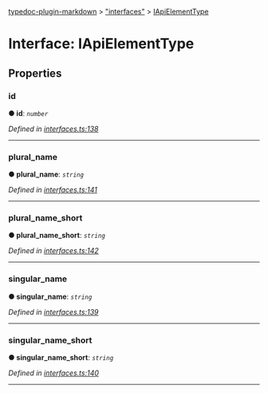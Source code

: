 [typedoc-plugin-markdown](../README.md) > ["interfaces"](../modules/_interfaces_.md) > [IApiElementType](../interfaces/_interfaces_.iapielementtype.md)



# Interface: IApiElementType


## Properties
<a id="id"></a>

###  id

**●  id**:  *`number`* 

*Defined in [interfaces.ts:138](https://github.com/tgreyjs/typedoc-plugin-markdown/blob/master/tests/src/interfaces.ts#L138)*





___

<a id="plural_name"></a>

###  plural_name

**●  plural_name**:  *`string`* 

*Defined in [interfaces.ts:141](https://github.com/tgreyjs/typedoc-plugin-markdown/blob/master/tests/src/interfaces.ts#L141)*





___

<a id="plural_name_short"></a>

###  plural_name_short

**●  plural_name_short**:  *`string`* 

*Defined in [interfaces.ts:142](https://github.com/tgreyjs/typedoc-plugin-markdown/blob/master/tests/src/interfaces.ts#L142)*





___

<a id="singular_name"></a>

###  singular_name

**●  singular_name**:  *`string`* 

*Defined in [interfaces.ts:139](https://github.com/tgreyjs/typedoc-plugin-markdown/blob/master/tests/src/interfaces.ts#L139)*





___

<a id="singular_name_short"></a>

###  singular_name_short

**●  singular_name_short**:  *`string`* 

*Defined in [interfaces.ts:140](https://github.com/tgreyjs/typedoc-plugin-markdown/blob/master/tests/src/interfaces.ts#L140)*





___


